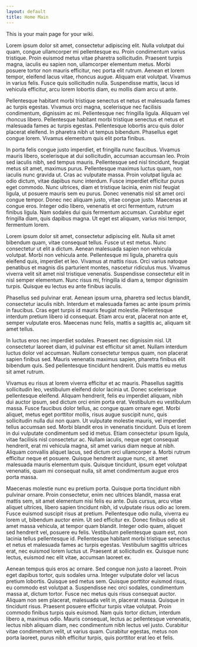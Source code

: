 ```yaml
---
layout: default
title: Home Main
---
```


This is your main page for your wiki.



Lorem ipsum dolor sit amet, consectetur adipiscing elit. Nulla volutpat dui quam, congue ullamcorper mi pellentesque eu. Proin condimentum varius tristique. Proin euismod metus vitae pharetra sollicitudin. Praesent turpis magna, iaculis eu sapien non, ullamcorper elementum metus. Morbi posuere tortor non mauris efficitur, nec porta elit rutrum. Aenean et lorem tempor, eleifend lacus vitae, rhoncus augue. Aliquam erat volutpat. Vivamus in varius felis. Fusce quis sollicitudin nulla. Suspendisse mattis, lacus id vehicula efficitur, arcu lorem lobortis diam, eu mollis diam arcu ut ante.

Pellentesque habitant morbi tristique senectus et netus et malesuada fames ac turpis egestas. Vivamus orci magna, scelerisque nec facilisis condimentum, dignissim ac mi. Pellentesque nec fringilla ligula. Aliquam vel rhoncus libero. Pellentesque habitant morbi tristique senectus et netus et malesuada fames ac turpis egestas. Pellentesque lobortis arcu quis dolor placerat eleifend. In pharetra nibh ut tempus bibendum. Phasellus eget congue lorem. Vivamus elementum quis elit porta finibus.

In porta felis congue justo imperdiet, et fringilla nunc faucibus. Vivamus mauris libero, scelerisque at dui sollicitudin, accumsan accumsan leo. Proin sed iaculis nibh, sed tempus mauris. Pellentesque sed nisl tincidunt, feugiat metus sit amet, maximus purus. Pellentesque maximus luctus quam, non iaculis nunc gravida ut. Cras ac vulputate massa. Proin volutpat ligula ac odio dictum, vitae dapibus nunc interdum. Fusce imperdiet efficitur purus eget commodo. Nunc ultrices, diam et tristique lacinia, enim nisl feugiat ligula, ut posuere mauris sem eu purus. Donec venenatis nisl sit amet orci congue tempor. Donec nec aliquam justo, vitae congue justo. Maecenas at congue eros. Integer odio libero, venenatis et orci fermentum, rutrum finibus ligula. Nam sodales dui quis fermentum accumsan. Curabitur eget fringilla diam, quis dapibus magna. Ut eget est aliquam, varius nisi tempor, fermentum lorem.

Lorem ipsum dolor sit amet, consectetur adipiscing elit. Nulla sit amet bibendum quam, vitae consequat tellus. Fusce ut est metus. Nunc consectetur ut elit a dictum. Aenean malesuada sapien non vehicula volutpat. Morbi non vehicula ante. Pellentesque mi ligula, pharetra quis eleifend quis, imperdiet et leo. Vivamus at mattis risus. Orci varius natoque penatibus et magnis dis parturient montes, nascetur ridiculus mus. Vivamus viverra velit sit amet nisl tristique venenatis. Suspendisse consectetur elit in nisl semper elementum. Nunc risus mi, fringilla id diam a, tempor dignissim turpis. Quisque eu lectus eu ante finibus iaculis.

Phasellus sed pulvinar erat. Aenean ipsum urna, pharetra sed lectus blandit, consectetur iaculis nibh. Interdum et malesuada fames ac ante ipsum primis in faucibus. Cras eget turpis id mauris feugiat molestie. Pellentesque interdum pretium libero id consequat. Etiam arcu erat, placerat non ante et, semper vulputate eros. Maecenas nunc felis, mattis a sagittis ac, aliquam sit amet tellus.

In luctus eros nec imperdiet sodales. Praesent nec dignissim nisl. Ut consectetur laoreet diam, id pulvinar est efficitur sit amet. Nullam interdum luctus dolor vel accumsan. Nullam consectetur tempus quam, non placerat sapien finibus sed. Mauris venenatis maximus sapien, pharetra finibus elit bibendum quis. Sed pellentesque tincidunt hendrerit. Duis mattis eu metus sit amet rutrum.

Vivamus eu risus at lorem viverra efficitur et ac mauris. Phasellus sagittis sollicitudin leo, vestibulum eleifend dolor lacinia ut. Donec scelerisque pellentesque eleifend. Aliquam hendrerit, felis eu imperdiet aliquam, nibh dui auctor ipsum, sed dictum orci enim porta erat. Vestibulum eu vestibulum massa. Fusce faucibus dolor tellus, ac congue quam ornare eget. Morbi aliquet, metus eget porttitor mollis, risus augue suscipit nunc, quis sollicitudin nulla dui non quam. Ut vulputate molestie mauris, vel imperdiet tellus accumsan sed. Morbi blandit eros in venenatis tincidunt. Duis et lorem in dui vulputate condimentum sed id metus. Etiam consectetur ipsum ligula, vitae facilisis nisl consectetur ac. Nullam iaculis, neque eget consequat hendrerit, erat mi vehicula magna, sit amet varius diam neque at nibh. Aliquam convallis aliquet lacus, sed dictum orci ullamcorper a. Morbi rutrum efficitur neque et posuere. Quisque hendrerit augue nunc, sit amet malesuada mauris elementum quis. Quisque tincidunt, ipsum eget volutpat venenatis, quam mi consequat nulla, sit amet condimentum augue eros porta massa.

Maecenas molestie nunc eu pretium porta. Quisque porta tincidunt nibh pulvinar ornare. Proin consectetur, enim nec ultrices blandit, massa erat mattis sem, sit amet elementum nisi felis eu ante. Duis cursus, arcu vitae aliquet ultrices, libero sapien tincidunt nibh, id vulputate risus odio ac lorem. Fusce euismod suscipit risus at pretium. Pellentesque odio nulla, viverra eu lorem ut, bibendum auctor enim. Ut sed efficitur ex. Donec finibus odio sit amet massa vehicula, at tempor quam blandit. Integer odio quam, aliquet sed hendrerit vel, posuere eu felis. Vestibulum pellentesque quam est, non lacinia tellus pellentesque id. Pellentesque habitant morbi tristique senectus et netus et malesuada fames ac turpis egestas. Vestibulum sagittis ultrices erat, nec euismod lorem luctus ut. Praesent at sollicitudin ex. Quisque nunc lectus, euismod nec elit vitae, accumsan laoreet ex.

Aenean tempus quis eros ac ornare. Sed congue non justo a laoreet. Proin eget dapibus tortor, quis sodales urna. Integer vulputate dolor vel lacus pretium lobortis. Quisque sed metus sem. Quisque porttitor euismod risus, eu commodo est volutpat a. Suspendisse nec orci sodales, condimentum massa at, dictum tortor. Fusce nec metus quis risus consequat auctor. Aliquam non sem placerat, malesuada velit in, placerat massa. Quisque in tincidunt risus. Praesent posuere efficitur turpis vitae volutpat. Proin commodo finibus turpis quis euismod. Nam quis tortor dictum, interdum libero a, maximus odio. Mauris consequat, lectus ac pellentesque venenatis, lectus nibh aliquam diam, nec condimentum nibh lectus vel justo. Curabitur vitae condimentum velit, ut varius quam. Curabitur egestas, metus non porta laoreet, purus nibh efficitur turpis, quis porttitor erat leo et felis.
